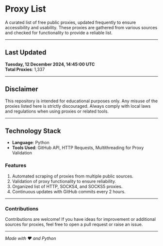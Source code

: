 
# Proxy List

A curated list of free public proxies, updated frequently to ensure accessibility and usability. These proxies are gathered from various sources and checked for functionality to provide a reliable list.

---

## Last Updated
**Tuesday, 12 December 2024, 14:45:00 UTC**  
**Total Proxies**: 1,337

---

## Disclaimer

This repository is intended for educational purposes only. Any misuse of the proxies listed here is strictly discouraged. Always comply with local laws and regulations when using proxies or related tools.

---

## Technology Stack

- **Language**: Python  
- **Tools Used**: GitHub API, HTTP Requests, Multithreading for Proxy Validation  

### Features

1. Automated scraping of proxies from multiple public sources.
2. Validation of proxy functionality to ensure reliability.
3. Organized list of HTTP, SOCKS4, and SOCKS5 proxies.
4. Continuous updates with GitHub commits every 2 hours.

---

### Contributions

Contributions are welcome! If you have ideas for improvement or additional sources for proxies, feel free to open a pull request or raise an issue.

---

_Made with ❤️ and Python_
